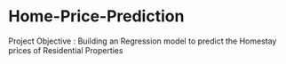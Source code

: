 # Home-Price-Prediction
 Project Objective : Building an Regression model to predict the Homestay prices of Residential Properties
